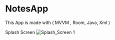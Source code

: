 # NotesApp
This App is made with ( MVVM , Room, Java, Xml ) 

Splash Screen
![Splash_Screen 1](https://user-images.githubusercontent.com/116147402/230604120-979dc3a0-3a90-47c0-8846-8528ddf6a4aa.png)

